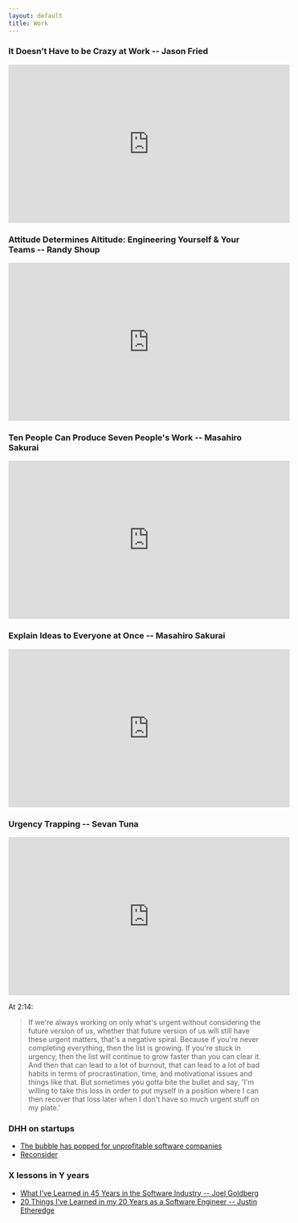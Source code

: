 ```yaml
---
layout: default
title: Work
---
```


### It Doesn’t Have to be Crazy at Work -- Jason Fried

<iframe width="560" height="315" src="https://www.youtube-nocookie.com/embed/-YG0kMpzL_A" title="YouTube video player" frameborder="0" allow="accelerometer; autoplay; clipboard-write; encrypted-media; gyroscope; picture-in-picture" allowfullscreen></iframe>

### Attitude Determines Altitude: Engineering Yourself & Your Teams -- Randy Shoup

<iframe width="560" height="315" src="https://www.youtube-nocookie.com/embed/y1SpwCiRoPY" title="YouTube video player" frameborder="0" allow="accelerometer; autoplay; clipboard-write; encrypted-media; gyroscope; picture-in-picture; web-share" allowfullscreen></iframe>

### Ten People Can Produce Seven People's Work -- Masahiro Sakurai

<iframe width="560" height="315" src="https://www.youtube-nocookie.com/embed/1-iZFmenARA" title="YouTube video player" frameborder="0" allow="accelerometer; autoplay; clipboard-write; encrypted-media; gyroscope; picture-in-picture; web-share" allowfullscreen></iframe>

### Explain Ideas to Everyone at Once -- Masahiro Sakurai

<iframe width="560" height="315" src="https://www.youtube-nocookie.com/embed/CafmzxRBo4Y" title="YouTube video player" frameborder="0" allow="accelerometer; autoplay; clipboard-write; encrypted-media; gyroscope; picture-in-picture; web-share" allowfullscreen></iframe>

### Urgency Trapping -- Sevan Tuna

<iframe width="560" height="315" src="https://www.youtube-nocookie.com/embed/XHRCTwvvGTU" title="YouTube video player" frameborder="0" allow="accelerometer; autoplay; clipboard-write; encrypted-media; gyroscope; picture-in-picture; web-share" allowfullscreen></iframe>

At 2:14:

> If we're always working on only what's urgent without considering the future version of us, whether that future version of us will still have these urgent matters, that's a negative spiral. Because if you're never completing everything, then the list is growing. If you're stuck in urgency, then the list will continue to grow faster than you can clear it. And then that can lead to a lot of burnout, that can lead to a lot of bad habits in terms of procrastination, time, and motivational issues and things like that. But sometimes you gotta bite the bullet and say, 'I'm willing to take this loss in order to put myself in a position where I can then recover that loss later when I don't have so much urgent stuff on my plate.'

### DHH on startups

- [The bubble has popped for unprofitable software companies](https://world.hey.com/dhh/the-bubble-has-popped-for-unprofitable-software-companies-2a0a5f57)
- [Reconsider](https://signalvnoise.com/posts/3972-reconsider)

### X lessons in Y years

- [What I’ve Learned in 45 Years in the Software Industry -- Joel Goldberg](https://www.bti360.com/what-ive-learned-in-45-years-in-the-software-industry/)
- [20 Things I’ve Learned in my 20 Years as a Software Engineer --  Justin Etheredge](https://www.simplethread.com/20-things-ive-learned-in-my-20-years-as-a-software-engineer/)

